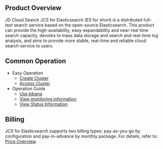 ## Product Overview
JD Cloud Search JCS for Elasticsearch (ES for short) is a distributed full-text search service based on the open-source Elasticsearch. This product can provide the high-availability, easy-expandability and near-real time search capacity, devotes to mass data storage and search and real-time log analysis, and aims to provide more stable, real-time and reliable cloud search service to users.

## Common Operation

- Easy Operation
	- [Create Cluster](../Getting-Started/Create-ES.md)
	- [Access Cluster](../Best-Practices/connect-ES.md)
- Operation Guide
	- [Use kibana](../Best-Practices/using_kibana.md)
	- [View monitoring information](../Operation-Guide/Monitoring.md)
	- [View Status Information](../Operation-Guide/status.md)


## Billing
JCS for Elasticsearch supports two billing types: pay-as-you-go by configuration and pay-in-advance by monthly package. For details, refer to: [Price Overview](../Pricing/Price-Overview.md).
